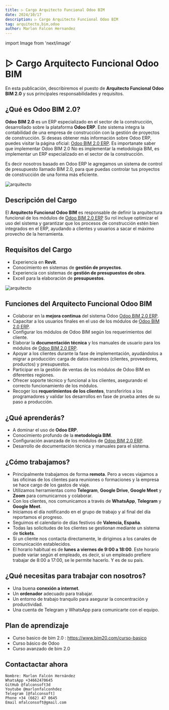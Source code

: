 ```yaml
---
title: ▷ Cargo Arquitecto Funcional Odoo BIM
date: 2024/10/17
description: ▷ Cargo Arquitecto Funcional Odoo BIM
tag: arquitecto,bim,odoo
author: Marlon Falcon Hernandez
---
```

import Image from 'next/image'

# ▷ Cargo Arquitecto Funcional Odoo BIM
En esta publicación, describiremos el puesto de **Arquitecto Funcional Odoo BIM 2.0** y sus principales responsabilidades y requisitos.

## ¿Qué es Odoo BIM 2.0?
**Odoo BIM 2.0** es un ERP especializado en el sector de la construcción, desarrollado sobre la plataforma **Odoo ERP**. Este sistema integra la contabilidad de una empresa de construcción con la gestión de proyectos de construcción. Si deseas obtener más información sobre Odoo ERP, puedes visitar la página oficial: [Odoo BIM 2.0 ERP](https://www.bim20.com/). Es importanate saber que implementar Odoo BIM 2.0 No es implementar la metodología BIM, es implementar un ERP especializado en el sector de la construcción.

Es decir nosotros basado en Odoo ERP le agregamos un sistema de control de presupuesto llamado BIM 2.0, para que puedas controlar tus proyectos de construcción de una forma más eficiente.

<Image
  src="/images/arquitecto.png"
  alt="arquitecto"
  width={877}
  height={885}
  priority
  className="next-image"
/>

## Descripción del Cargo
El **Arquitecto Funcional Odoo BIM** es responsable de definir la arquitectura funcional de los módulos de [Odoo BIM 2.0 ERP](https://www.bim20.com/) Su rol incluye optimizar el uso del sistema y garantizar que los procesos de construcción estén bien integrados en el ERP, ayudando a clientes y usuarios a sacar el máximo provecho de la herramienta.

## Requisitos del Cargo
- Experiencia en **Revit**.
- Conocimiento en sistemas de **gestión de proyectos**.
- Experiencia con sistemas de **gestión de presupuestos de obra**.
- Excell para la elaboración de **presupuestos**.

<Image
  src="/images/revitd.png"
  alt="arquitecto"
  width={711}
  height={372}
  priority
  className="next-image"
/>

## Funciones del Arquitecto Funcional Odoo BIM
- Colaborar en la **mejora continua** del sistema Odoo [Odoo BIM 2.0 ERP](https://www.bim20.com/).
- Capacitar a los usuarios finales en el uso de los módulos de [Odoo BIM 2.0 ERP](https://www.bim20.com/).
- Configurar los módulos de Odoo BIM según los requerimientos del cliente.
- Elaborar la **documentación técnica** y los manuales de usuario para los módulos de [Odoo BIM 2.0 ERP](https://www.bim20.com/).
- Apoyar a los clientes durante la fase de implementación, ayudándolos a migrar a producción: carga de datos maestros (clientes, proveedores, productos) y presupuestos.
- Participar en la gestión de ventas de los módulos de Odoo BIM en diferentes regiones.
- Ofrecer soporte técnico y funcional a los clientes, asegurando el correcto funcionamiento de los módulos.
- Recoger los **requerimientos de los clientes**, transferirlos a los programadores y validar los desarrollos en fase de prueba antes de su paso a producción.

## ¿Qué aprenderás?
- A dominar el uso de **Odoo ERP**.
- Conocimiento profundo de la **metodología BIM**.
- Configuración avanzada de los módulos de [Odoo BIM 2.0 ERP](https://www.bim20.com/).
- Desarrollo de documentación técnica y manuales para el sistema.

## ¿Cómo trabajamos?
- Principalmente trabajamos de forma **remota**. Pero a veces viajamos a las oficinas de los clientes para reuniones o formaciones y la empresa se hace cargo de los gastos de viaje.
- Utilizamos herramientas como **Telegram**, **Google Drive**, **Google Meet** y **Zoom** para comunicarnos y colaborar.
- Con los clientes, nos comunicamos a través de **WhatsApp**, **Telegram** y **Google Meet**.
- Iniciamos el día notificando en el grupo de trabajo y al final del día reportamos el progreso.
- Seguimos el calendario de días festivos de **Valencia, España**.
- Todas las solicitudes de los clientes se gestionan mediante un sistema de **tickets**.
- Si un cliente nos contacta directamente, le dirigimos a los canales de comunicación establecidos.
- El horario habitual es de **lunes a viernes de 9:00 a 18:00**. Este horario puede variar según el empleado, es decir, si un empleado prefiere trabajar de 8:00 a 17:00, se le permite hacerlo. Y es de su país.

## ¿Qué necesitas para trabajar con nosotros?
- Una buena **conexión a internet**.
- Un **ordenador** adecuado para trabajar.
- Un entorno de trabajo tranquilo para asegurar la concentración y productividad.
- Una cuenta de Telegram y WhatsApp para comunicarte con el equipo.


## Plan de aprendizaje
- Curso basico de bim 2.0 : https://www.bim20.com/curso-basico
- Curso básico de Odoo
- Curso avanzado de bim 2.0


## Contactactar ahora
```
Nombre: Marlon Falcón Hernández
WhatsApp +34662470645
GitHub @falconsoft3d
Youtube @marlonfalconhdez
Telegram [@falconsoft]
Phone +34 (662) 47 0645
Email mfalconsoft@gmail.com
```